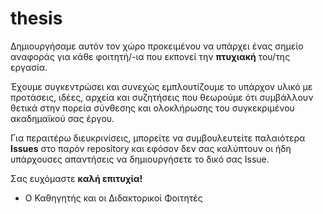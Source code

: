 # thesis

Δημιουργήσαμε αυτόν τον χώρο προκειμένου να υπάρχει ένας σημείο αναφοράς για κάθε φοιτητή/-ια που εκπονεί την **πτυχιακή** του/της εργασία.

Έχουμε συγκεντρώσει και συνεχώς εμπλουτίζουμε το υπάρχον υλικό με προτάσεις, ιδέες, αρχεία και συζητήσεις που θεωρούμε ότι συμβάλλουν θετικά στην πορεία σύνθεσης και ολοκλήρωσης του συγκεκριμένου ακαδημαϊκού σας έργου.

Για περαιτέρω διευκρινίσεις, μπορείτε να συμβουλευτείτε παλαιότερα **Issues** στο παρόν repository και εφόσον δεν σας καλύπτουν οι ήδη υπάρχουσες απαντήσεις να δημιουργήσετε το δικό σας Issue.

Σας ευχόμαστε **καλή επιτυχία!**

- Ο Καθηγητής και οι Διδακτορικοί Φοιτητές

